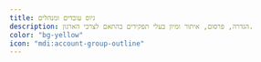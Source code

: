 ```yaml
---
title: גיוס עובדים ומנהלים
description: הגדרה, פרסום, איתור ומיון בעלי תפקידים בהתאם לצרכי הארגון.
color: "bg-yellow"
icon: "mdi:account-group-outline"
---
```

